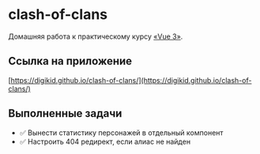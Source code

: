 # clash-of-clans

Домашняя работа к практическому курсу [«Vue 3»](https://tocode.ru/courses/vuejs-3-s-nulya-do-rezultata/).

## Ссылка на приложение
[https://digikid.github.io/clash-of-clans/](https://digikid.github.io/clash-of-clans/)

## Выполненные задачи

- :white_check_mark: Вынести статистику персонажей в отдельный компонент  
- :white_check_mark: Настроить 404 редирект, если алиас не найден

